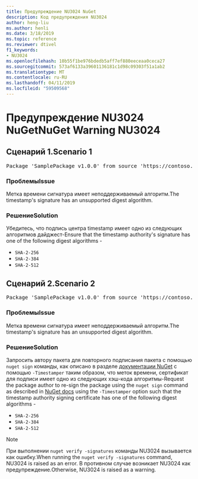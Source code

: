```yaml
---
title: Предупреждение NU3024 NuGet
description: Код предупреждения NU3024
author: heng-liu
ms.author: henli
ms.date: 3/18/2019
ms.topic: reference
ms.reviewer: dtivel
f1_keywords:
- NU3024
ms.openlocfilehash: 10b55f1be976bdedb5aff7ef880eeceaa0ceca27
ms.sourcegitcommit: 573af6133a39601136181c1d98c09303f51a1ab2
ms.translationtype: MT
ms.contentlocale: ru-RU
ms.lasthandoff: 04/11/2019
ms.locfileid: "59509568"
---
```

# <a name="nuget-warning-nu3024"></a><span data-ttu-id="630ab-103">Предупреждение NU3024 NuGet</span><span class="sxs-lookup"><span data-stu-id="630ab-103">NuGet Warning NU3024</span></span>

## <a name="scenario-1"></a><span data-ttu-id="630ab-104">Сценарий 1.</span><span class="sxs-lookup"><span data-stu-id="630ab-104">Scenario 1</span></span>

<pre>Package 'SamplePackage v1.0.0' from source 'https://contoso.com/index.json': The timestamp signature has an unsupported digest algorithm. The following algorithms are supported: : SHA-2-256, SHA-2-384, SHA-2-512.</pre>

### <a name="issue"></a><span data-ttu-id="630ab-105">Проблемы</span><span class="sxs-lookup"><span data-stu-id="630ab-105">Issue</span></span>

<span data-ttu-id="630ab-106">Метка времени сигнатура имеет неподдерживаемый алгоритм.</span><span class="sxs-lookup"><span data-stu-id="630ab-106">The timestamp's signature has an unsupported digest algorithm.</span></span>


### <a name="solution"></a><span data-ttu-id="630ab-107">Решение</span><span class="sxs-lookup"><span data-stu-id="630ab-107">Solution</span></span>

<span data-ttu-id="630ab-108">Убедитесь, что подпись центра timestamp имеет одно из следующих алгоритмов дайджест-</span><span class="sxs-lookup"><span data-stu-id="630ab-108">Ensure that the timestamp authority's signature has one of the following digest algorithms -</span></span> 
* `SHA-2-256`
* `SHA-2-384`
* `SHA-2-512`



## <a name="scenario-2"></a><span data-ttu-id="630ab-109">Сценарий 2.</span><span class="sxs-lookup"><span data-stu-id="630ab-109">Scenario 2</span></span>

<pre>Package 'SamplePackage v1.0.0' from source 'https://contoso.com/index.json': The primary signature's timestamp signature has an unsupported digest algorithm.</pre>

### <a name="issue"></a><span data-ttu-id="630ab-110">Проблемы</span><span class="sxs-lookup"><span data-stu-id="630ab-110">Issue</span></span>

<span data-ttu-id="630ab-111">Метка времени сигнатура имеет неподдерживаемый алгоритм.</span><span class="sxs-lookup"><span data-stu-id="630ab-111">The timestamp's signature has an unsupported digest algorithm.</span></span>


### <a name="solution"></a><span data-ttu-id="630ab-112">Решение</span><span class="sxs-lookup"><span data-stu-id="630ab-112">Solution</span></span>

<span data-ttu-id="630ab-113">Запросить автору пакета для повторного подписания пакета с помощью `nuget sign` команды, как описано в разделе [документации NuGet](https://docs.microsoft.com/en-us/nuget/create-packages/sign-a-package) с помощью `-Timestamper` таким образом, что меток времени, сертификат для подписи имеет одно из следующих хэш-кода алгоритмы-</span><span class="sxs-lookup"><span data-stu-id="630ab-113">Request the package author to re-sign the package using the `nuget sign` command as described in [NuGet docs](https://docs.microsoft.com/en-us/nuget/create-packages/sign-a-package) using the `-Timestamper` option such that the timestamp authority signing certificate has one of the following digest algorithms -</span></span>
* `SHA-2-256`
* `SHA-2-384`
* `SHA-2-512`


> [!Note]
> <span data-ttu-id="630ab-114">При выполнении `nuget verify -signatures` команды NU3024 вызывается как ошибку.</span><span class="sxs-lookup"><span data-stu-id="630ab-114">When running the `nuget verify -signatures` command, NU3024 is raised as an error.</span></span> <span data-ttu-id="630ab-115">В противном случае возникает NU3024 как предупреждение.</span><span class="sxs-lookup"><span data-stu-id="630ab-115">Otherwise, NU3024 is raised as a warning.</span></span>